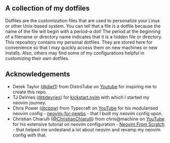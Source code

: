 ## A collection of my dotfiles
Dotfiles are the customization files that are used to personalize your Linux or other Unix-based system. You can tell that a file is a dotfile because the name of the file will begin with a period–a dot! The period at the beginning of a filename or directory name indicates that it is a hidden file or directory. This repository contains my personal dotfiles. They are stored here for convenience so that I may quickly access them on new machines or new installs. Also, others may find some of my configurations helpful in customizing their own dotfiles.

## Acknowledgements
- Derek Taylor ([@dwt1](https://gitlab.com/dwt1)) from DistroTube on [Youtube](https://youtube.com/@DistroTube) for inspiring me to create this repo.
- TJ DeVries ([@tjdevries](https://github.com/tjdevries)) for [kickstart.nvim](https://github.com/nvim-lua/kickstart.nvim) with which I started my neovim journey.
- Chris Power ([@cpow](https://github.com/cpow)) from Typecraft on [YouTube](https://www.youtube.com/@typecraft_dev) for his modularised neovim config - [neovim-for-newbs](https://github.com/cpow/neovim-for-newbs) - that I built my neovim config upon.
- Christian Chiarulli ([@ChristianChiarulli](https://github.com/ChristianChiarulli)) from chris@machine on [YouTube](https://www.youtube.com/@chrisatmachine) for his extensive tutorial on neovim configuration - [Neovim From Scratch](https://www.youtube.com/playlist?list=PLhoH5vyxr6Qq41NFL4GvhFp-WLd5xzIzZ) - that helped me undestand a lot about neovim and revamp my neovim config with that.
